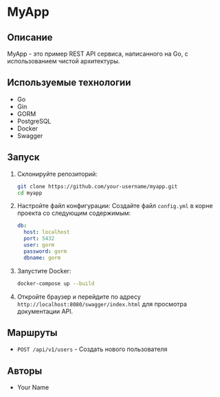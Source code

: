 # MyApp

## Описание

MyApp - это пример REST API сервиса, написанного на Go, с использованием чистой архитектуры.

## Используемые технологии

- Go
- Gin
- GORM
- PostgreSQL
- Docker
- Swagger

## Запуск

1. Склонируйте репозиторий:
    ```sh
    git clone https://github.com/your-username/myapp.git
    cd myapp
    ```

2. Настройте файл конфигурации:
    Создайте файл `config.yml` в корне проекта со следующим содержимым:
    ```yaml
    db:
      host: localhost
      port: 5432
      user: gorm
      password: gorm
      dbname: gorm
    ```

3. Запустите Docker:
    ```sh
    docker-compose up --build
    ```

4. Откройте браузер и перейдите по адресу `http://localhost:8080/swagger/index.html` для просмотра документации API.

## Маршруты

- `POST /api/v1/users` - Создать нового пользователя

## Авторы

- Your Name

